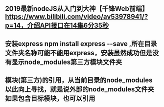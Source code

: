 ## 2019最新nodeJS从入门到大神【千锋Web前端】https://www.bilibili.com/video/av53978941/?p=14，介绍API接口在14集6分35秒

## 安装express npm install express --save  ,所在目录文件夹名称可能不能用express，安装虽然成功但是没有显示node_modules第三方模块文件夹

## 模块(第三方)的引用，从当前目录的node_modules 以此向上寻找，就是说外部的node_modules文件夹如果包含目标模块，也可以引用